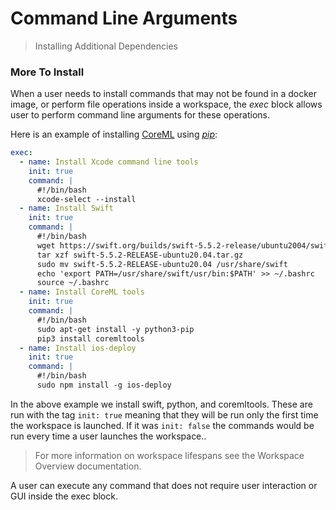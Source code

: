 # Command Line Arguments
>Installing Additional Dependencies


### **More To Install**

When a user needs to install commands that may not be found in a docker image, or perform file operations inside a workspace, the *exec* block allows user to perform command line arguments for these operations.

Here is an example of installing [CoreML](https://developer.apple.com/documentation/coreml) using [*pip*](https://pypi.org/project/pip/):

```yaml
exec:
  - name: Install Xcode command line tools
    init: true
    command: |
      #!/bin/bash
      xcode-select --install
  - name: Install Swift
    init: true
    command: |
      #!/bin/bash
      wget https://swift.org/builds/swift-5.5.2-release/ubuntu2004/swift-5.5.2-RELEASE/swift-5.5.2-RELEASE-ubuntu20.04.tar.gz
      tar xzf swift-5.5.2-RELEASE-ubuntu20.04.tar.gz
      sudo mv swift-5.5.2-RELEASE-ubuntu20.04 /usr/share/swift
      echo 'export PATH=/usr/share/swift/usr/bin:$PATH' >> ~/.bashrc
      source ~/.bashrc
  - name: Install CoreML tools
    init: true
    command: |
      #!/bin/bash
      sudo apt-get install -y python3-pip
      pip3 install coremltools
  - name: Install ios-deploy
    init: true
    command: |
      #!/bin/bash
      sudo npm install -g ios-deploy

```

In the above example we install swift, python, and coremltools. These are run with the tag `init: true` meaning that they will be run only the first time the workspace is launched. If it was `init: false` the commands would be run every time a user launches the workspace..
>For more information on workspace lifespans see the Workspace Overview documentation.

A user can execute any command that does not require user interaction or GUI inside the exec block.

